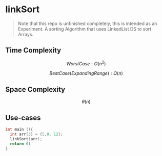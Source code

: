 # linkSort
> Note that this repo is unfinished completely, this is intended as an Experiment. 
A sorting Algorithm that uses LinkedList DS to sort Arrays.
## Time Complexity
$$
Worst Case: O(n^2)
$$

$$
 Best Case(Expanding Range): \Omega(n)
$$
## Space Complexity
$$
\theta(n)
$$
## Use-cases
```cpp
int main (){
  int arr[3] = {5,8, 12};
  linkSort(arr);
  return 0l
}
```
